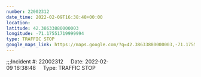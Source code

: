 ```yaml
---
number: 22002312
date_time: 2022-02-09T16:38:48+00:00
location: 
latitude: 42.38633880000003
longitude: -71.17551719999994
type: TRAFFIC STOP
google_maps_link: https://maps.google.com/?q=42.38633880000003,-71.17551719999994
---
```


;;;Incident #: 22002312     Date: 2022‐02‐09 16:38:48     Type: TRAFFIC STOP
